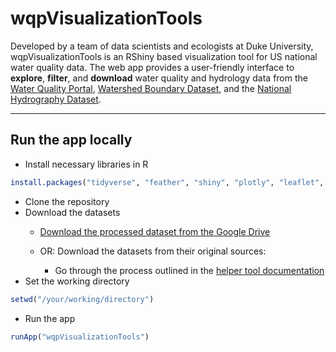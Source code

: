 # wqpVisualizationTools

Developed by a team of data scientists and ecologists at Duke University, wqpVisualizationTools is an RShiny based visualization tool for US national water quality data. The web app provides a user-friendly interface to **explore**, **filter**, and **download** water quality and hydrology data from the [Water Quality Portal](https://www.waterqualitydata.us), [Watershed Boundary Dataset](https://www.usgs.gov/core-science-systems/ngp/national-hydrography/watershed-boundary-dataset), and the [National Hydrography Dataset](https://www.usgs.gov/core-science-systems/ngp/national-hydrography).

---
<!-- ## Motivation and target user groups
WQP_VizTool was first created with the intention to assist ecologists in assessing data coverage on a national scale. Areas with well-covered data, both temporally and spatially, can be identified as of potential interest to be studied. Analysis of data coverage is also crucial for validating the satellite remote sensing data, which is useful for estimating water quality metrics in areas without field measurements. The VizTool also see potential uses by riverkeepers, government officials, fishery managers and the general public.

## Databases used in this visualization tool
Data used in WQP-VizTool are chemical and physical measurements held in publicly accessible government databases. Three databases are used as main sources: the [Water Quality Portal (WQP)](https://www.waterqualitydata.us/); the [National Hydrography Dataset (NHD)](https://www.usgs.gov/core-science-systems/ngp/national-hydrography/national-hydrography-dataset?qt-science_support_page_related_con=0#qt-science_support_page_related_con); and the [Watershed Boundary Dataset (WBD)](https://www.usgs.gov/core-science-systems/ngp/national-hydrography/watershed-boundary-dataset?qt-science_support_page_related_con=4#qt-science_support_page_related_con).

[WQP](https://www.waterqualitydata.us/) has 265 million results from over 2.2 million locations collected by hundreds of government and non-government agencies. Harmonized data for total suspended solids (tss), chlorophyll-a (chl-a), dissolved organic carbon (doc), water turpidity (secchi) and site locations were included in WQP_VizTool. [WBD dataset](https://www.usgs.gov/core-science-systems/ngp/national-hydrography/watershed-boundary-dataset?qt-science_support_page_related_con=4#qt-science_support_page_related_con) contains spatial data of multipolygons describing watershed boundaries at all HUC levels. In [NHD dataset](https://www.usgs.gov/core-science-systems/ngp/national-hydrography/national-hydrography-dataset?qt-science_support_page_related_con=0#qt-science_support_page_related_con), spatial data describing flowlines is extensively used, as well as the numerical flowline attributes, from which the upstream catchment area data were extracted to construct the coverage plots.

### Harmonized Data
Harmonized WQP data is used in this visualization tool as default, which is comprised of total suspended solids (tss), chlorophyll-a (chl-a), dissolved organic carbon (doc), water turpidity (secchi). These data are included for their detectablity by remote sensing satellites.
**What is harmonization?**
Harmonization is the process of bringing together data of varying file formats, naming conventions, and columns, and transforming it into one cohesive data set. Especially in the case of WQP data, harmonization includes merging measurements of the same constituent coming from different agencies and institutions, converting the different systems of unit, changing the column names, and unifying the location data of the sampling sites with the measurements.

For the script of harmonization, please see [code]().  -->

## Run the app locally
- Install necessary libraries in R
```R
install.packages("tidyverse", "feather", "shiny", "plotly", "leaflet", "sf", "shinycssloaders", "shinyalert", "DBI", "RSQLite")
```
- Clone the repository
- Download the datasets
    - [Download the processed dataset from the Google Drive]()

    - OR: Download the datasets from their original sources:
        - Go through the process outlined in the [helper tool documentation](docs/HELPERTOOLS.md)
- Set the working directory
```R
setwd("/your/working/directory")
```
- Run the app
```R
runApp("wqpVisualizationTools")
```
<!-- ## What to do if you want to switch to datasets of your choice?
how to harmonize the data and switch the column names
### What to do to add water quality parameters

---
## What to do to add plots and graphs of your own design in the visualization process?
Add tabs?

---
## Contact information for the programmer
## Known bugs and  -->
<!-- ## Credits and acknowledgments
`cite the proposal`
`give the names for the team` -->
